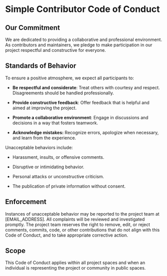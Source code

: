 <!--
SPDX-FileCopyrightText: 2025 itiquette/gommitlint <https://github.com/itiquette/gommitlint>
 
SPDX-License-Identifier: CC0-1.0
-->

# Simple Contributor Code of Conduct

## Our Commitment

We are dedicated to providing a collaborative and professional environment.
As contributors and maintainers, we pledge to make participation in our project respectful and constructive for everyone.

## Standards of Behavior

To ensure a positive atmosphere, we expect all participants to:

- **Be respectful and considerate**: Treat others with courtesy and respect. Disagreements should be handled professionally.

- **Provide constructive feedback**: Offer feedback that is helpful and aimed at improving the project.

- **Promote a collaborative environment**: Engage in discussions and decisions in a way that fosters teamwork.

- **Acknowledge mistakes:** Recognize errors, apologize when necessary, and learn from the experience.

Unacceptable behaviors include:

- Harassment, insults, or offensive comments.

- Disruptive or intimidating behavior.

- Personal attacks or unconstructive criticism.

- The publication of private information without consent.

## Enforcement

Instances of unacceptable behavior may be reported to the project team at \[EMAIL_ADDRESS\].
All complaints will be reviewed and investigated promptly.
The project team reserves the right to remove, edit, or reject comments, commits, code, or other contributions that do not align with this Code of Conduct, and to take appropriate corrective action.

## Scope

This Code of Conduct applies within all project spaces and when an individual is representing the project or community in public spaces.
